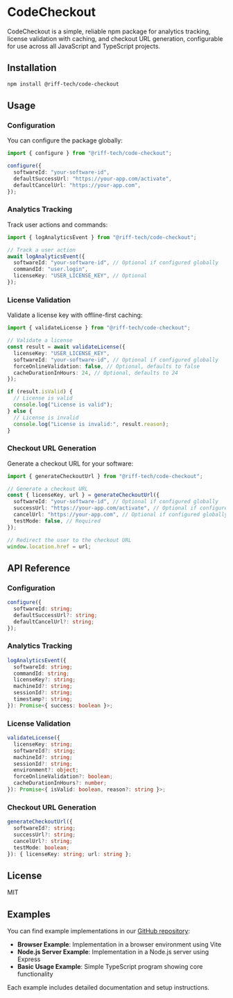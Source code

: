 # CodeCheckout

CodeCheckout is a simple, reliable npm package for analytics tracking, license validation with caching, and checkout URL generation, configurable for use across all JavaScript and TypeScript projects.

## Installation

```bash
npm install @riff-tech/code-checkout
```

## Usage

### Configuration

You can configure the package globally:

```typescript
import { configure } from "@riff-tech/code-checkout";

configure({
  softwareId: "your-software-id",
  defaultSuccessUrl: "https://your-app.com/activate",
  defaultCancelUrl: "https://your-app.com",
});
```

### Analytics Tracking

Track user actions and commands:

```typescript
import { logAnalyticsEvent } from "@riff-tech/code-checkout";

// Track a user action
await logAnalyticsEvent({
  softwareId: "your-software-id", // Optional if configured globally
  commandId: "user.login",
  licenseKey: "USER_LICENSE_KEY", // Optional
});
```

### License Validation

Validate a license key with offline-first caching:

```typescript
import { validateLicense } from "@riff-tech/code-checkout";

// Validate a license
const result = await validateLicense({
  licenseKey: "USER_LICENSE_KEY",
  softwareId: "your-software-id", // Optional if configured globally
  forceOnlineValidation: false, // Optional, defaults to false
  cacheDurationInHours: 24, // Optional, defaults to 24
});

if (result.isValid) {
  // License is valid
  console.log("License is valid");
} else {
  // License is invalid
  console.log("License is invalid:", result.reason);
}
```

### Checkout URL Generation

Generate a checkout URL for your software:

```typescript
import { generateCheckoutUrl } from "@riff-tech/code-checkout";

// Generate a checkout URL
const { licenseKey, url } = generateCheckoutUrl({
  softwareId: "your-software-id", // Optional if configured globally
  successUrl: "https://your-app.com/activate", // Optional if configured globally
  cancelUrl: "https://your-app.com", // Optional if configured globally
  testMode: false, // Required
});

// Redirect the user to the checkout URL
window.location.href = url;
```

## API Reference

### Configuration

```typescript
configure({
  softwareId: string;
  defaultSuccessUrl?: string;
  defaultCancelUrl?: string;
});
```

### Analytics Tracking

```typescript
logAnalyticsEvent({
  softwareId: string;
  commandId: string;
  licenseKey?: string;
  machineId?: string;
  sessionId?: string;
  timestamp?: string;
}): Promise<{ success: boolean }>;
```

### License Validation

```typescript
validateLicense({
  licenseKey: string;
  softwareId?: string;
  machineId?: string;
  sessionId?: string;
  environment?: object;
  forceOnlineValidation?: boolean;
  cacheDurationInHours?: number;
}): Promise<{ isValid: boolean, reason?: string }>;
```

### Checkout URL Generation

```typescript
generateCheckoutUrl({
  softwareId?: string;
  successUrl?: string;
  cancelUrl?: string;
  testMode: boolean;
}): { licenseKey: string; url: string };
```

## License

MIT

## Examples

You can find example implementations in our [GitHub repository](https://github.com/Riff-Technologies/code-checkout/tree/main/examples):

- **Browser Example**: Implementation in a browser environment using Vite
- **Node.js Server Example**: Implementation in a Node.js server using Express
- **Basic Usage Example**: Simple TypeScript program showing core functionality

Each example includes detailed documentation and setup instructions.
